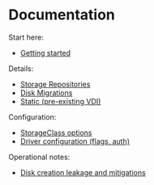 # Documentation

Start here:
- [Getting started](getting-started.md)

Details:
- [Storage Repositories](storage-repositories.md)
- [Disk Migrations](disk-migrations.md)
- [Static (pre-existing VDI)](static.md)

Configuration:
- [StorageClass options](storage-class.md)
- [Driver configuration (flags, auth)](driver-configuration.md)

Operational notes:
- [Disk creation leakage and mitigations](disk-creation-leakage.md)
